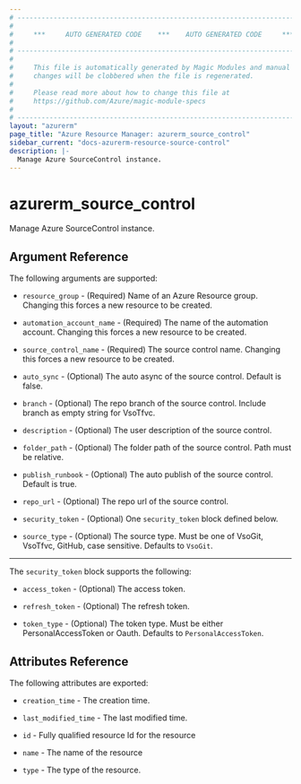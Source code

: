 ```yaml
---
# ----------------------------------------------------------------------------
#
#     ***     AUTO GENERATED CODE    ***    AUTO GENERATED CODE     ***
#
# ----------------------------------------------------------------------------
#
#     This file is automatically generated by Magic Modules and manual
#     changes will be clobbered when the file is regenerated.
#
#     Please read more about how to change this file at
#     https://github.com/Azure/magic-module-specs
#
# ----------------------------------------------------------------------------
layout: "azurerm"
page_title: "Azure Resource Manager: azurerm_source_control"
sidebar_current: "docs-azurerm-resource-source-control"
description: |-
  Manage Azure SourceControl instance.
---
```


# azurerm_source_control

Manage Azure SourceControl instance.


## Argument Reference

The following arguments are supported:

* `resource_group` - (Required) Name of an Azure Resource group. Changing this forces a new resource to be created.

* `automation_account_name` - (Required) The name of the automation account. Changing this forces a new resource to be created.

* `source_control_name` - (Required) The source control name. Changing this forces a new resource to be created.

* `auto_sync` - (Optional) The auto async of the source control. Default is false.

* `branch` - (Optional) The repo branch of the source control. Include branch as empty string for VsoTfvc.

* `description` - (Optional) The user description of the source control.

* `folder_path` - (Optional) The folder path of the source control. Path must be relative.

* `publish_runbook` - (Optional) The auto publish of the source control. Default is true.

* `repo_url` - (Optional) The repo url of the source control.

* `security_token` - (Optional) One `security_token` block defined below.

* `source_type` - (Optional) The source type. Must be one of VsoGit, VsoTfvc, GitHub, case sensitive. Defaults to `VsoGit`.

---

The `security_token` block supports the following:

* `access_token` - (Optional) The access token.

* `refresh_token` - (Optional) The refresh token.

* `token_type` - (Optional) The token type. Must be either PersonalAccessToken or Oauth. Defaults to `PersonalAccessToken`.

## Attributes Reference

The following attributes are exported:

* `creation_time` - The creation time.

* `last_modified_time` - The last modified time.

* `id` - Fully qualified resource Id for the resource

* `name` - The name of the resource

* `type` - The type of the resource.
